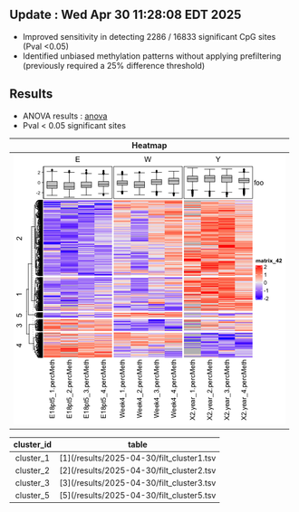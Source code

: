 ## Update : Wed Apr 30 11:28:08 EDT 2025
- Improved sensitivity in detecting  2286 /  16833 significant CpG sites (Pval <0.05)
- Identified unbiased methylation patterns without applying prefiltering (previously required a 25% difference threshold)

## Results
- ANOVA results : [anova](/results/2025-04-30/filt_anova.tsv)
- Pval < 0.05 significant sites

| Heatmap | 
| :-: |
| ![hm](/results/2025-04-30/filt_heatmap.png) |

| cluster_id | table |
| :-: | :-: |
| cluster_1 | [1](/results/2025-04-30/filt_cluster1.tsv |
| cluster_2 | [2](/results/2025-04-30/filt_cluster2.tsv |
| cluster_3 | [3](/results/2025-04-30/filt_cluster3.tsv |
| cluster_5 | [5](/results/2025-04-30/filt_cluster5.tsv |
